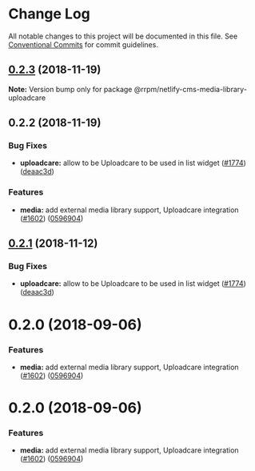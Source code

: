 # Change Log

All notable changes to this project will be documented in this file.
See [Conventional Commits](https://conventionalcommits.org) for commit guidelines.

## [0.2.3](https://github.com/railroadpm/rrpm-netlify-cms/tree/master/packages/netlify-cms-media-library-uploadcare/compare/@rrpm/netlify-cms-media-library-uploadcare@0.2.2...@rrpm/netlify-cms-media-library-uploadcare@0.2.3) (2018-11-19)

**Note:** Version bump only for package @rrpm/netlify-cms-media-library-uploadcare





## 0.2.2 (2018-11-19)


### Bug Fixes

* **uploadcare:** allow to be Uploadcare to be used in list widget ([#1774](https://github.com/railroadpm/rrpm-netlify-cms/tree/master/packages/netlify-cms-media-library-uploadcare/issues/1774)) ([deaac3d](https://github.com/railroadpm/rrpm-netlify-cms/tree/master/packages/netlify-cms-media-library-uploadcare/commit/deaac3d))


### Features

* **media:** add external media library support, Uploadcare integration ([#1602](https://github.com/railroadpm/rrpm-netlify-cms/tree/master/packages/netlify-cms-media-library-uploadcare/issues/1602)) ([0596904](https://github.com/railroadpm/rrpm-netlify-cms/tree/master/packages/netlify-cms-media-library-uploadcare/commit/0596904))





## [0.2.1](https://github.com/netlify/netlify-cms/tree/master/packages/netlify-cms-media-library-uploadcare/compare/netlify-cms-media-library-uploadcare@0.2.0...netlify-cms-media-library-uploadcare@0.2.1) (2018-11-12)


### Bug Fixes

* **uploadcare:** allow to be Uploadcare to be used in list widget ([#1774](https://github.com/netlify/netlify-cms/tree/master/packages/netlify-cms-media-library-uploadcare/issues/1774)) ([deaac3d](https://github.com/netlify/netlify-cms/tree/master/packages/netlify-cms-media-library-uploadcare/commit/deaac3d))





<a name="0.2.0"></a>
# 0.2.0 (2018-09-06)


### Features

* **media:** add external media library support, Uploadcare integration ([#1602](https://github.com/netlify/netlify-cms/tree/master/packages/netlify-cms-media-library-uploadcare/issues/1602)) ([0596904](https://github.com/netlify/netlify-cms/tree/master/packages/netlify-cms-media-library-uploadcare/commit/0596904))




<a name="0.2.0"></a>
# 0.2.0 (2018-09-06)


### Features

* **media:** add external media library support, Uploadcare integration ([#1602](https://github.com/netlify/netlify-cms/tree/master/packages/netlify-cms-media-library-uploadcare/issues/1602)) ([0596904](https://github.com/netlify/netlify-cms/tree/master/packages/netlify-cms-media-library-uploadcare/commit/0596904))
